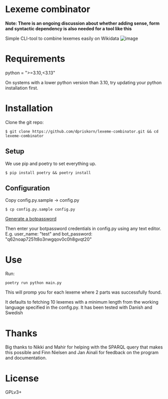 # Lexeme combinator
**Note: There is an ongoing discussion about whether adding sense, form and syntactic dependency 
is also needed for a tool like this** 

Simple CLI-tool to combine lexemes easily on Wikidata
![image](https://user-images.githubusercontent.com/68460690/220359748-8a8bbf67-6516-4adc-9414-7957e05b7ac7.png)

# Requirements
python = ">=3.10,<3.13"

On systems with a lower python version than 3.10, try updating your python installation first.

# Installation
Clone the git repo:

`$ git clone https://github.com/dpriskorn/lexeme-combinator.git && cd lexeme-combinator`

## Setup
We use pip and poetry to set everything up.

`$ pip install poetry && poetry install`

## Configuration
Copy config.py.sample -> config.py 

`$ cp config.py.sample config.py`

[Generate a botpassword](https://wikicitations.wiki.opencura.com/w/index.php?title=Special:UserLogin&returnto=Special%3ABotPasswords&returntoquery=&force=BotPasswords)

Then enter your botpassword credentials in config.py using any text editor. E.g. user_name: "test" and bot_password: "q62noap7251t8o3nwgqov0c0h8gvqt20"

# Use
Run:

`poetry run python main.py`

This will promp you for each lexeme where 2 parts was successfully found.

It defaults to fetching 10 lexemes with a minimum length from the working language specified in the config.py. It has been tested with Danish and Swedish

# Thanks
Big thanks to Nikki and Mahir for helping 
with the SPARQL query that makes this possible and Finn Nielsen and Jan Ainali for feedback on the program and documentation.

# License
GPLv3+
